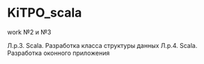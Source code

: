 # KiTPO_scala
work №2 и №3

Л.р.3. Scala. Разработка класса структуры данных
Л.р.4. Scala. Разработка оконного приложения
